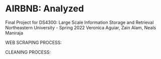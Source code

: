 <h1> AIRBNB: Analyzed </h1>

Final Project for DS4300: Large Scale Information Storage and Retrieval
Northeastern University - Spring 2022
Veronica Aguiar, Zain Alam, Neals Maniraja 


WEB SCRAPING PROCESS:




CLEANING PROCESS:
